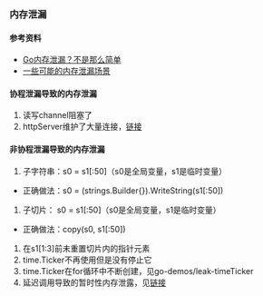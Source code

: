 ### 内存泄漏

#### 参考资料
* [Go内存泄漏？不是那么简单](https://colobu.com/2019/08/28/go-memory-leak-i-dont-think-so/)
* [一些可能的内存泄漏场景](https://gfw.go101.org/article/memory-leaking.html)

#### 协程泄漏导致的内存泄漏
1. 读写channel阻塞了
1. httpServer维护了大量连接，[链接](https://mp.weixin.qq.com/s/W4eRiTw1Hbo4MkMZTgWbag)

#### 非协程泄漏导致的内存泄漏
1. 子字符串：s0 = s1\[:50]（s0是全局变量，s1是临时变量）
  * 正确做法：s0 = (strings.Builder{}).WriteString(s1\[:50])
1. 子切片：  s0 = s1\[:50]（s0是全局变量，s1是临时变量）
  * 正确做法：copy(s0, s1\[:50])
1. 在s1\[1:3]前未重置切片内的指针元素
1. time.Ticker不再使用但是没有停止它
1. time.Ticker在for循环中不断创建，见go-demos/leak-timeTicker
1. 延迟调用导致的暂时性内存泄露，见[链接](https://gfw.go101.org/article/defer-more.html#kind-of-resource-leaking)
